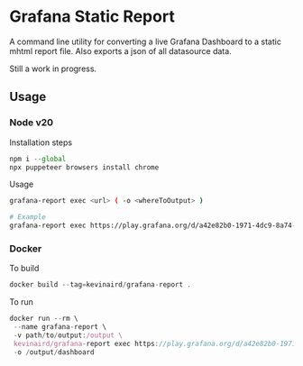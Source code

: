 # Grafana Static Report

A command line utility for converting a live Grafana Dashboard to a static mhtml report file. Also exports a json of all datasource data.

Still a work in progress.

## Usage

### Node v20

Installation steps
````js
npm i --global
npx puppeteer browsers install chrome
````

Usage
````sh
grafana-report exec <url> ( -o <whereToOutput> )

# Example
grafana-report exec https://play.grafana.org/d/a42e82b0-1971-4dc9-8a74-7577142f19a3/8b9cb853-54c5-51bb-b17e-8bab90267e5f
````

### Docker

To build
````javascript
docker build --tag=kevinaird/grafana-report .
````

To run
````javascript
docker run --rm \
 --name grafana-report \
 -v path/to/output:/output \
 kevinaird/grafana-report exec https://play.grafana.org/d/a42e82b0-1971-4dc9-8a74-7577142f19a3/8b9cb853-54c5-51bb-b17e-8bab90267e5f \
 -o /output/dashboard
````
